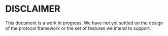 # DISCLAIMER

This document is a work in progress. We have not yet settled on the design of
the protocol framework or the set of features we intend to support.
